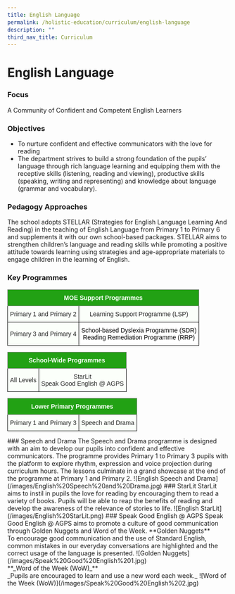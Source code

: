```yaml
---
title: English Language
permalink: /holistic-education/curriculum/english-language
description: ""
third_nav_title: Curriculum
---
```

English Language
================
### Focus
A Community of Confident and Competent English Learners
### Objectives
*   To nurture confident and effective communicators with the love for reading
*   The department strives to build a strong foundation of the pupils’ language through rich language learning and equipping them with the receptive skills (listening, reading and viewing), productive skills (speaking, writing and representing) and knowledge about language (grammar and vocabulary).

### Pedagogy Approaches
The school adopts STELLAR (Strategies for English Language Learning And Reading) in the teaching of English Language from Primary 1 to Primary 6 and supplements it with our own school-based packages. STELLAR aims to strengthen children’s language and reading skills while promoting a positive attitude towards learning using strategies and age-appropriate materials to engage children in the learning of English.
### Key Programmes
<style type="text/css">
.tg  {border-collapse:collapse;border-spacing:0;}
.tg td{border-color:black;border-style:solid;border-width:1px;font-family:Arial, sans-serif;font-size:14px;
  overflow:hidden;padding:10px 5px;word-break:normal;}
.tg th{border-color:black;border-style:solid;border-width:1px;font-family:Arial, sans-serif;font-size:14px;
  font-weight:normal;overflow:hidden;padding:10px 5px;word-break:normal;}
.tg .tg-rk1q{background-color:#22A114;border-color:inherit;color:#FBFFFA;font-weight:bold;text-align:center;vertical-align:middle}
.tg .tg-s6uv{background-color:#FBFFFA;color:#222;text-align:center;vertical-align:middle}
.tg .tg-lygy{background-color:#FFF;color:#222;text-align:center;vertical-align:top}
</style>
<table class="tg">
<thead>
  <tr>
    <th class="tg-rk1q" colspan="2"><span style="color:#FBFFFA;background-color:#22A114">MOE Support Programmes</span></th>
  </tr>
</thead>
<tbody>
  <tr>
    <td class="tg-s6uv"><span style="color:#222;background-color:#FBFFFA">Primary 1 and Primary 2</span></td>
    <td class="tg-s6uv"><span style="color:#222;background-color:#FBFFFA">Learning Support Programme (LSP)</span><br></td>
  </tr>
  <tr>
    <td class="tg-s6uv"><span style="color:#222;background-color:#FBFFFA">Primary 3 and Primary 4</span><br></td>
    <td class="tg-lygy"><span style="font-weight:normal;color:#000;background-color:#FFF">School-based Dyslexia Programme (SDR)</span><br><span style="font-weight:normal;color:#000;background-color:#FFF">Reading Remediation Programme (RRP)</span></td>
  </tr>
</tbody>
</table>
<style type="text/css">
.tg  {border-collapse:collapse;border-spacing:0;}
.tg td{border-color:black;border-style:solid;border-width:1px;font-family:Arial, sans-serif;font-size:14px;
  overflow:hidden;padding:10px 5px;word-break:normal;}
.tg th{border-color:black;border-style:solid;border-width:1px;font-family:Arial, sans-serif;font-size:14px;
  font-weight:normal;overflow:hidden;padding:10px 5px;word-break:normal;}
.tg .tg-rk1q{background-color:#22A114;border-color:inherit;color:#FBFFFA;font-weight:bold;text-align:center;vertical-align:middle}
.tg .tg-s6uv{background-color:#FBFFFA;color:#222;text-align:center;vertical-align:middle}
</style>
<table class="tg">
<thead>
  <tr>
    <th class="tg-rk1q" colspan="2"><span style="color:#FBFFFA;background-color:#22A114">School-Wide Programmes</span></th>
  </tr>
</thead>
<tbody>
  <tr>
    <td class="tg-s6uv"><span style="color:#222;background-color:#FBFFFA">All Levels</span></td>
    <td class="tg-s6uv"><span style="color:#222;background-color:#FBFFFA">StarLit</span><br><span style="color:#222;background-color:#FBFFFA">Speak Good English @ AGPS</span></td>
  </tr>
</tbody>
</table>
<style type="text/css">
.tg  {border-collapse:collapse;border-spacing:0;}
.tg td{border-color:black;border-style:solid;border-width:1px;font-family:Arial, sans-serif;font-size:14px;
  overflow:hidden;padding:10px 5px;word-break:normal;}
.tg th{border-color:black;border-style:solid;border-width:1px;font-family:Arial, sans-serif;font-size:14px;
  font-weight:normal;overflow:hidden;padding:10px 5px;word-break:normal;}
.tg .tg-rk1q{background-color:#22A114;border-color:inherit;color:#FBFFFA;font-weight:bold;text-align:center;vertical-align:middle}
.tg .tg-s6uv{background-color:#FBFFFA;color:#222;text-align:center;vertical-align:middle}
</style>
<table class="tg">
<thead>
  <tr>
    <th class="tg-rk1q" colspan="2"><span style="color:#FBFFFA;background-color:#22A114">Lower Primary Programmes</span></th>
  </tr>
</thead>
<tbody>
  <tr>
    <td class="tg-s6uv"><span style="color:#222;background-color:#FBFFFA">Primary 1 and Primary 3</span></td>
    <td class="tg-s6uv"><span style="color:#222;background-color:#FBFFFA">Speech and Drama</span></td>
  </tr>
</tbody>
</table>
### Speech and Drama
The Speech and Drama programme is designed with an aim to develop our pupils into confident and effective communicators. The programme provides Primary 1 to Primary 3 pupils with the platform to explore rhythm, expression and voice projection during curriculum hours. The lessons culminate in a grand showcase at the end of the programme at Primary 1 and Primary 2.
![English Speech and Drama](/images/English%20Speech%20and%20Drama.jpg)
### StarLit
StarLit aims to instil in pupils the love for reading by encouraging them to read a variety of books. Pupils will be able to reap the benefits of reading and develop the awareness of the relevance of stories to life.
![English StarLit](/images/English%20StarLit.png)
### Speak Good English @ AGPS
Speak Good English @ AGPS aims to promote a culture of good communication through Golden Nuggets and Word of the Week.
**Golden Nuggets**<br>
To encourage good communication and the use of Standard English, common mistakes in our everyday conversations are highlighted and the correct usage of the language is presented.
![Golden Nuggets](/images/Speak%20Good%20English%201.jpg)
<br>
**_Word of the Week (WoW)_** <br>
_Pupils are encouraged to learn and use a new word each week._
![Word of the Week (WoW)](/images/Speak%20Good%20English%202.jpg)